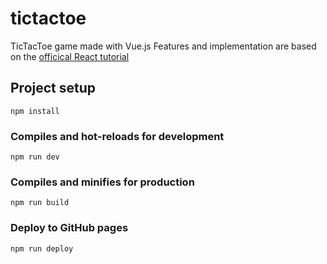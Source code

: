 # tictactoe

TicTacToe game made with Vue.js Features and implementation are based on the [officical React tutorial](https://reactjs.org/tutorial/tutorial.html)

## Project setup

```
npm install
```

### Compiles and hot-reloads for development

```
npm run dev
```

### Compiles and minifies for production

```
npm run build
```

### Deploy to GitHub pages

```
npm run deploy
```
